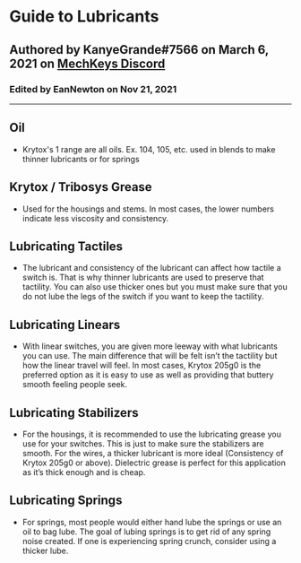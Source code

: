 # **Guide to Lubricants** 


## Authored by KanyeGrande#7566 on March 6, 2021 on [MechKeys Discord](https://discord.gg/mechkeys)

### Edited by EanNewton on Nov 21, 2021

---

## **Oil** 

* Krytox's 1 range are all oils. Ex. 104, 105, etc. used in blends to make thinner lubricants or for springs 

## **Krytox / Tribosys Grease**

* Used for the housings and stems. In most cases, the lower numbers indicate less viscosity and consistency.  

## **Lubricating Tactiles** 

* The lubricant and consistency of the lubricant can affect how tactile a switch is. That is why thinner lubricants are used to preserve that tactility. You can also use thicker ones but you must make sure that you do not lube the legs of the switch if you want to keep the tactility.  

## **Lubricating Linears** 

* With linear switches, you are given more leeway with what lubricants you can use. The main difference that will be felt isn’t the tactility but how the linear travel will feel. In most cases, Krytox 205g0 is the preferred option as it is easy to use as well as providing that buttery smooth feeling people seek.  

## **Lubricating Stabilizers** 

* For the housings, it is recommended to use the lubricating grease you use for your switches. This is just to make sure the stabilizers are smooth. For the wires, a thicker lubricant is more ideal (Consistency of Krytox 205g0 or above). Dielectric grease is perfect for this application as it’s thick enough and is cheap.  

## **Lubricating Springs** 

* For springs, most people would either hand lube the springs or use an oil to bag lube. The goal of lubing springs is to get rid of any spring noise created. If one is experiencing spring crunch, consider using a thicker lube.